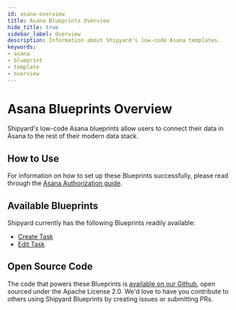 ```yaml
---
id: asana-overview
title: Asana Blueprints Overview
hide_title: true
sidebar_label: Overview
description: Information about Shipyard's low-code Asana templates.
keywords:
- asana
- blueprint
- template
- overview
---
```


# Asana Blueprints Overview

Shipyard's low-code Asana blueprints allow users to connect their data in Asana to the rest of their modern data stack.


## How to Use
For information on how to set up these Blueprints successfully, please read through the [Asana Authorization guide](asana-authorization.md).


## Available Blueprints
Shipyard currently has the following Blueprints readily available: 
- [Create Task](asana-create-task.md)
- [Edit Task](asana-edit-task.md)

## Open Source Code
The code that powers these Blueprints is [available on our Github](https://github.com/shipyardapp/shipyard-blueprints/tree/main/shipyard_blueprints), open sourced under the Apache License 2.0. We'd love to have you contribute to others using Shipyard Blueprints by creating issues or submitting PRs.
